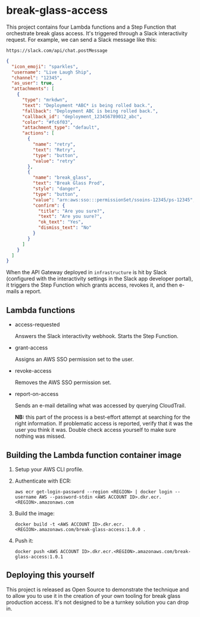 # break-glass-access

This project contains four Lambda functions and a Step Function that orchestrate
break glass access. It's triggered through a Slack interactivity request. For
example, we can send a Slack message like this:

```
https://slack.com/api/chat.postMessage
```

```json
{
  "icon_emoji": "sparkles",
  "username": "Live Laugh Ship",
  "channel": "12345",
  "as_user": true,
  "attachments": [
    {
      "type": "mrkdwn",
      "text": "Deployment *ABC* is being rolled back.",
      "fallback": "Deployment ABC is being rolled back.",
      "callback_id": "deployment_123456789012_abc",
      "color": "#fc6f03",
      "attachment_type": "default",
      "actions": [
        {
          "name": "retry",
          "text": "Retry",
          "type": "button",
          "value": "retry"
        },
        {
          "name": "break_glass",
          "text": "Break Glass Prod",
          "style": "danger",
          "type": "button",
          "value": "arn:aws:sso:::permissionSet/ssoins-12345/ps-12345",
          "confirm": {
            "title": "Are you sure?",
            "text": "Are you sure?",
            "ok_text": "Yes",
            "dismiss_text": "No"
          }
        }
      ]
    }
  ]
}
```

When the API Gateway deployed in `infrastructure` is hit by Slack (configured
with the interactivity settings in the Slack app developer portal), it triggers
the Step Function which grants access, revokes it, and then e-mails a report.

## Lambda functions

* access-requested

    Answers the Slack interactivity webhook. Starts the Step Function.

* grant-access

    Assigns an AWS SSO permission set to the user.

* revoke-access

    Removes the AWS SSO permission set.

* report-on-access

    Sends an e-mail detailing what was accessed by querying CloudTrail.

    **NB:** this part of the process is a best-effort attempt at searching for
    the right information. If problematic access is reported, verify that it was
    the user you think it was. Double check access yourself to make sure nothing
    was missed.

## Building the Lambda function container image

1. Setup your AWS CLI profile.

2. Authenticate with ECR:

    ```
    aws ecr get-login-password --region <REGION> | docker login --username AWS --password-stdin <AWS ACCOUNT ID>.dkr.ecr.<REGION>.amazonaws.com
    ```

3. Build the image:

    ```
    docker build -t <AWS ACCOUNT ID>.dkr.ecr.<REGION>.amazonaws.com/break-glass-access:1.0.0 .
    ```

4. Push it:

    ```
    docker push <AWS ACCOUNT ID>.dkr.ecr.<REGION>.amazonaws.com/break-glass-access:1.0.1
    ```

## Deploying this yourself

This project is released as Open Source to demonstrate the technique and to
allow you to use it in the creation of your own tooling for break glass
production access. It's not designed to be a turnkey solution you can drop in.
